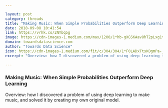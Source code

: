 ```yaml
---

layout: post
category: threads
title: "Making Music: When Simple Probabilities Outperform Deep Learning"
date: 2018-09-08 10:41:54
link: https://vrhk.co/2NYbq5g
image: https://cdn-images-1.medium.com/max/1200/1*hb-gXGSKAav8hT2pLxg1tQ.jpeg
domain: towardsdatascience.com
author: "Towards Data Science"
icon: https://cdn-images-1.medium.com/fit/c/304/304/1*F0LADxTtsKOgmPa-_7iUEQ.jpeg
excerpt: "Overview: how I discovered a problem of using deep learning to make music, and solved it by creating my own original model."

---
```


### Making Music: When Simple Probabilities Outperform Deep Learning

Overview: how I discovered a problem of using deep learning to make music, and solved it by creating my own original model.